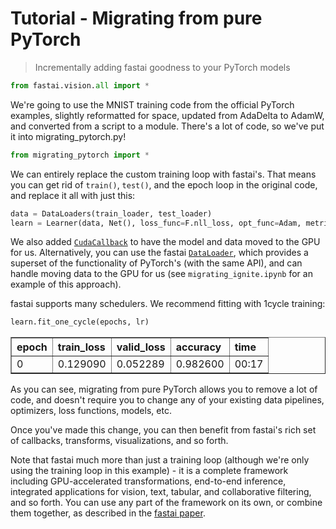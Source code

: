 # Tutorial - Migrating from pure PyTorch
> Incrementally adding fastai goodness to your PyTorch models


```python
from fastai.vision.all import *
```

We're going to use the MNIST training code from the official PyTorch examples, slightly reformatted for space, updated from AdaDelta to AdamW, and converted from a script to a module. There's a lot of code, so we've put it into migrating_pytorch.py!

```python
from migrating_pytorch import *
```

We can entirely replace the custom training loop with fastai's. That means you can get rid of `train()`, `test()`, and the epoch loop in the original code, and replace it all with just this:

```python
data = DataLoaders(train_loader, test_loader)
learn = Learner(data, Net(), loss_func=F.nll_loss, opt_func=Adam, metrics=accuracy, cbs=CudaCallback)
```

We also added [`CudaCallback`](/callback.data.html#CudaCallback) to have the model and data moved to the GPU for us. Alternatively, you can use the fastai [`DataLoader`](/data.load.html#DataLoader), which provides a superset of the functionality of PyTorch's (with the same API), and can handle moving data to the GPU for us (see `migrating_ignite.ipynb` for an example of this approach). 

fastai supports many schedulers. We recommend fitting with 1cycle training:

```python
learn.fit_one_cycle(epochs, lr)
```


<table border="1" class="dataframe">
  <thead>
    <tr style="text-align: left;">
      <th>epoch</th>
      <th>train_loss</th>
      <th>valid_loss</th>
      <th>accuracy</th>
      <th>time</th>
    </tr>
  </thead>
  <tbody>
    <tr>
      <td>0</td>
      <td>0.129090</td>
      <td>0.052289</td>
      <td>0.982600</td>
      <td>00:17</td>
    </tr>
  </tbody>
</table>


As you can see, migrating from pure PyTorch allows you to remove a lot of code, and doesn't require you to change any of your existing data pipelines, optimizers, loss functions, models, etc.

Once you've made this change, you can then benefit from fastai's rich set of callbacks, transforms, visualizations, and so forth.

Note that fastai much more than just a training loop (although we're only using the training loop in this example) - it is a complete framework including GPU-accelerated transformations, end-to-end inference, integrated applications for vision, text, tabular, and collaborative filtering, and so forth. You can use any part of the framework on its own, or combine them together, as described in the [fastai paper](https://arxiv.org/abs/2002.04688).
